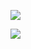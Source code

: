 

![ ](http://openlinker.cn/assets/images/HYS-70101-dc7b2cac528abce817cecdcca69d5a5b.png)

![ ](http://openlinker.cn/assets/images/HYS-70102-9d2cf2fc7643f1176f5aa9c6b98e4488.png)
